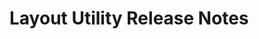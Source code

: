 <!-- Release notes authoring guidelines: http://keepachangelog.com/ -->

# Layout Utility Release Notes

<!-- ## [Unreleased] -->

<!-- ## [VERSION] -->
